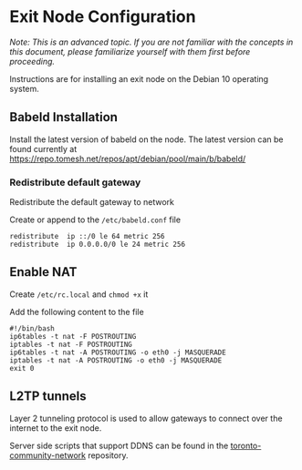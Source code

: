 # Exit Node Configuration

*Note: This is an advanced topic. If you are not familiar with the concepts in this document, please familiarize yourself with them first before proceeding.*

Instructions are for installing an exit node on the Debian 10 operating system. 


## Babeld Installation

Install the latest version of babeld on the node.  The latest version can be found currently at 
https://repo.tomesh.net/repos/apt/debian/pool/main/b/babeld/

### Redistribute default gateway

Redistribute the default gateway to network

Create or append to the `/etc/babeld.conf` file

```
redistribute  ip ::/0 le 64 metric 256
redistribute  ip 0.0.0.0/0 le 24 metric 256
```

## Enable NAT

Create `/etc/rc.local` and `chmod +x` it

Add the following content to the file

```
#!/bin/bash
ip6tables -t nat -F POSTROUTING
iptables -t nat -F POSTROUTING
ip6tables -t nat -A POSTROUTING -o eth0 -j MASQUERADE
iptables -t nat -A POSTROUTING -o eth0 -j MASQUERADE
exit 0
```

## L2TP tunnels

Layer 2 tunneling protocol is used to allow gateways to connect over the internet to the exit node.

Server side scripts that support DDNS can be found in the [toronto-community-network](https://github.com/tomeshnet/toronto-community-network/tree/master/network/scripts/l2tp-tunnel-endpoint) repository.